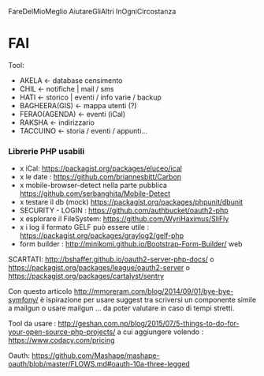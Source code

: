 FareDelMioMeglio AiutareGliAltri InOgniCircostanza
# FAI


Tool: 

*  AKELA <- database censimento
*  CHIL <- notifiche | mail / sms
*  HATI <- storico | eventi / info varie / backup 
*  BAGHEERA(GIS) <- mappa utenti (?) 
*  FERAO(AGENDA) <- eventi (iCal)
*  RAKSHA <- indirizzario 
*  TACCUINO <- storia / eventi / appunti... 



### Librerie PHP usabili 

* x iCal: https://packagist.org/packages/eluceo/ical
* x le date : https://github.com/briannesbitt/Carbon
* x mobile-browser-detect nella parte pubblica https://github.com/serbanghita/Mobile-Detect
* x testare il db (mock) https://packagist.org/packages/phpunit/dbunit
* SECURITY - LOGIN : https://github.com/authbucket/oauth2-php 
* x esplorare il FileSystem: https://github.com/WyriHaximus/SliFly 
* x i log il formato GELF può essere utile : https://packagist.org/packages/graylog2/gelf-php
* form builder : http://minikomi.github.io/Bootstrap-Form-Builder/ web 

SCARTATI: http://bshaffer.github.io/oauth2-server-php-docs/ o https://packagist.org/packages/league/oauth2-server o https://packagist.org/packages/cartalyst/sentry

Con questo articolo http://mmoreram.com/blog/2014/09/01/bye-bye-symfony/ è ispirazione per usare suggest tra scriversi un componente simile a mailgun o usare mailgun ... da poter valutare in caso di tempi stretti. 


Tool da usare : http://geshan.com.np/blog/2015/07/5-things-to-do-for-your-open-source-php-projects/ a cui aggiungere volendo : https://www.codacy.com/pricing 


Oauth: https://github.com/Mashape/mashape-oauth/blob/master/FLOWS.md#oauth-10a-three-legged 
